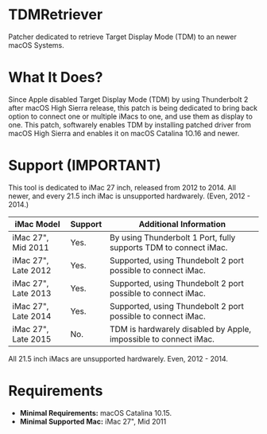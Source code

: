 # TDMRetriever 

Patcher dedicated to retrieve Target Display Mode (TDM) to an newer macOS Systems. 


# What It Does?

Since Apple disabled Target Display Mode (TDM) by using Thunderbolt 2 after macOS High Sierra release, this patch is being dedicated to bring back option to connect one or multiple iMacs to one, and use them as display to one. This patch, softwarely enables TDM by installing patched driver from macOS High Sierra and enables it on macOS Catalina 1O.16 and newer.





# Support (IMPORTANT)

This tool is dedicated to iMac 27 inch, released from 2012 to 2014. All newer, and every 21.5 inch iMac is unsupported hardwarely. (Even, 2012 - 2014.)


| iMac Model | Support  | Additional Information|
| ------------- | ------------- | ------------- |
| iMac 27", Mid 2011  | Yes.    | By using Thunderbolt 1 Port, fully supports TDM to connect iMac.  |
| iMac 27", Late 2012  | Yes. | Supported, using Thundebolt 2 port possible to connect iMac. |
| iMac 27", Late 2013  | Yes.  | Supported, using Thundebolt 2 port possible to connect iMac.  |
| iMac 27", Late 2014  | Yes.  | Supported, using Thundebolt 2 port possible to connect iMac.  |
| iMac 27", Late 2015  | No.  | TDM is hardwarely disabled by Apple, impossible to connect iMac.  |

All 21.5 inch iMacs are unsupported hardwarely. Even, 2012 - 2014.

# Requirements

- **Minimal Requirements:** macOS Catalina 10.15.
- **Minimal Supported Mac:** iMac 27", Mid 2011
  
